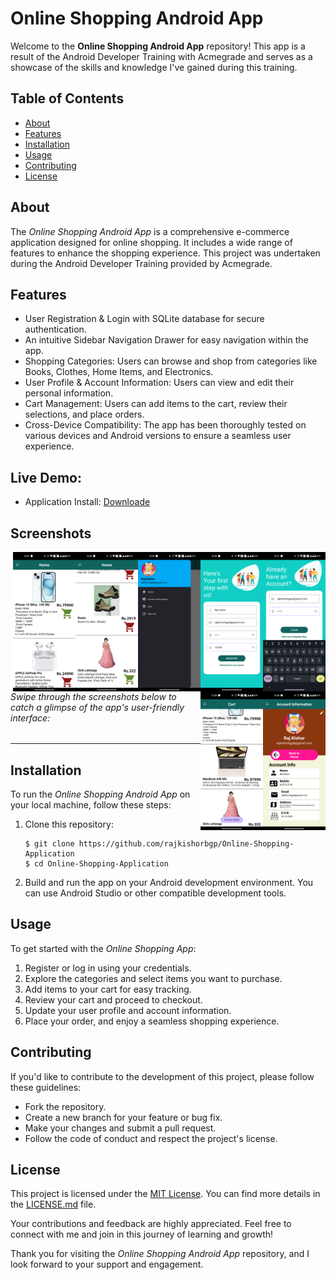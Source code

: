 # Online Shopping Android App

Welcome to the **Online Shopping Android App** repository! This app is a result of the Android Developer Training with Acmegrade and serves as a showcase of the skills and knowledge I've gained during this training.

## Table of Contents
- [About](#about)
- [Features](#features)
- [Installation](#installation)
- [Usage](#usage)
- [Contributing](#contributing)
- [License](#license)

## About

The *Online Shopping Android App* is a comprehensive e-commerce application designed for online shopping. It includes a wide range of features to enhance the shopping experience. This project was undertaken during the Android Developer Training provided by Acmegrade.

## Features

- User Registration & Login with SQLite database for secure authentication.
- An intuitive Sidebar Navigation Drawer for easy navigation within the app.
- Shopping Categories: Users can browse and shop from categories like Books, Clothes, Home Items, and Electronics.
- User Profile & Account Information: Users can view and edit their personal information.
- Cart Management: Users can add items to the cart, review their selections, and place orders.
- Cross-Device Compatibility: The app has been thoroughly tested on various devices and Android versions to ensure a seamless user experience.


## Live Demo:
- Application Install: [Downloade](OnlineShopping.apk)

## Screenshots

<img align="right" alt="Coding" width="100" src="Screenshots/a.png">
<img align="right" alt="Coding" width="100" src="Screenshots/b.png">
<img align="right" alt="Coding" width="100" src="Screenshots/c.png">
<img align="right" alt="Coding" width="100" src="Screenshots/d.png">
<img align="right" alt="Coding" width="100" src="Screenshots/e.png">
<img align="right" alt="Coding" width="100" src="Screenshots/o.png">
<img align="right" alt="Coding" width="100" src="Screenshots/p.png">

###### Swipe through the screenshots below to catch a glimpse of the app's user-friendly interface:

---

## Installation

To run the *Online Shopping Android App* on your local machine, follow these steps:

1. Clone this repository:
   ```shell
   $ git clone https://github.com/rajkishorbgp/Online-Shopping-Application
   $ cd Online-Shopping-Application
   ```

2. Build and run the app on your Android development environment. You can use Android Studio or other compatible development tools.

## Usage

To get started with the *Online Shopping App*:

1. Register or log in using your credentials.
2. Explore the categories and select items you want to purchase.
3. Add items to your cart for easy tracking.
4. Review your cart and proceed to checkout.
5. Update your user profile and account information.
6. Place your order, and enjoy a seamless shopping experience.

## Contributing

If you'd like to contribute to the development of this project, please follow these guidelines:

- Fork the repository.
- Create a new branch for your feature or bug fix.
- Make your changes and submit a pull request.
- Follow the code of conduct and respect the project's license.

## License

This project is licensed under the [MIT License](LICENSE). You can find more details in the [LICENSE.md](LICENSE.md) file.

Your contributions and feedback are highly appreciated. Feel free to connect with me and join in this journey of learning and growth!

Thank you for visiting the *Online Shopping Android App* repository, and I look forward to your support and engagement.

